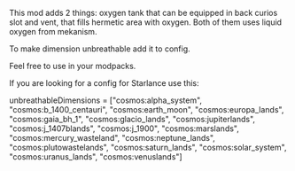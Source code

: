 This mod adds 2 things: oxygen tank that can be equipped in back curios slot and vent, that fills hermetic area with oxygen. Both of them uses liquid oxygen from mekanism.

To make dimension unbreathable add it to config.

Feel free to use in your modpacks.


If you are looking for a config for Starlance use this:

unbreathableDimensions = ["cosmos:alpha_system", "cosmos:b_1400_centauri", "cosmos:earth_moon", "cosmos:europa_lands", "cosmos:gaia_bh_1", "cosmos:glacio_lands", "cosmos:jupiterlands", "cosmos:j_1407blands", "cosmos:j_1900", "cosmos:marslands", "cosmos:mercury_wasteland", "cosmos:neptune_lands", "cosmos:plutowastelands", "cosmos:saturn_lands", "cosmos:solar_system", "cosmos:uranus_lands", "cosmos:venuslands"]
